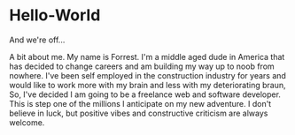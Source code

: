# Hello-World
And we're off...

A bit about me. My name is Forrest. I'm a middle aged dude in America that has decided to change careers and am building my way up to noob from nowhere. I've been self employed in the construction industry for years and would like to work more with my brain and less with my deteriorating braun, So, I've decided I am going to be a freelance web and software developer. This is step one of the millions I anticipate on my new adventure. I don't believe in luck, but positive vibes and constructive criticism are always welcome. 
